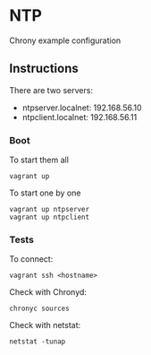 # NTP
Chrony example configuration

## Instructions

There are two servers:

* ntpserver.localnet: 192.168.56.10
* ntpclient.localnet: 192.168.56.11

### Boot

To start them all
```
vagrant up
```

To start one by one
```
vagrant up ntpserver
vagrant up ntpclient
```

### Tests

To connect:
```
vagrant ssh <hostname>
```

Check with Chronyd:

```
chronyc sources
```

Check with netstat:

```
netstat -tunap
```
